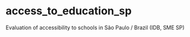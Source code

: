 # access_to_education_sp
Evaluation of accessibility to schools in São Paulo / Brazil (IDB, SME SP)
